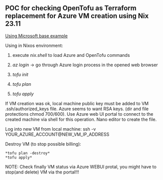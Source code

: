 
## POC for checking OpenTofu as Terraform replacement for Azure VM creation using Nix 23.11

[Using Microsoft base example](https://learn.microsoft.com/en-us/azure/virtual-machines/linux/quick-create-terraform?tabs=azure-cli)


Using in Nixos environment:

1) execute *nix.shell* to load Azure and OpenTofu commands

2) *az login* -> go through Azure login process in the opened web browser

3) *tofu init*

4) *tofu plan*

5) *tofu apply*



If VM creation was ok, local machine public key must be added to VM .ssh/authorized_keys file. Azure seems to want RSA keys. (dir and file protections chmod 700/600). Use Azure web UI portal to connect to the created machine via shell for this operation. Nano editor to create the file.

Log into new VM from local machine: ssh -v YOUR_AZURE_ACCOUNT@NEW_VM_IP_ADDRESS

Destroy VM (to stop possible billing):

    *tofu plan -destroy*
    *tofu apply*



NOTE: Check finally VM status via Azure WEBUI protal, you might have to stop(and delete) VM via the portal!!! 
